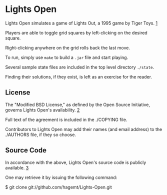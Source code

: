 Lights Open
===========

Lights Open simulates a game of Lights Out, a 1995 game by Tiger Toys. [1]

Players are able to toggle grid squares by left-clicking on the desired square.

Right-clicking anywhere on the grid rolls back the last move.

To run, simply use `make` to build a `.jar` file and start playing.

Several sample state files are included in the top level directory `./state`.

Finding their solutions, if they exist, is left as an exercise for the reader.

[1]: http://en.wikipedia.org/wiki/Lights_Out_%28game%29

License
-----

The "Modified BSD License," as defined by the Open Source Initiative, governs Lights Open's availability. [2]

Full text of the agreement is included in the ./COPYING file.

Contributors to Lights Open may add their names (and email address) to the ./AUTHORS file, if they so choose.

[2]: http://www.opensource.org/licenses/bsd-license

Source Code
-----

In accordance with the above, Lights Open's source code is publicly available. [3]

One may retrieve it by issuing the following command:

$ git clone git://github.com/hagemt/Lights-Open.git

[3]: https://www.github.com/hagemt/Lights-Open
